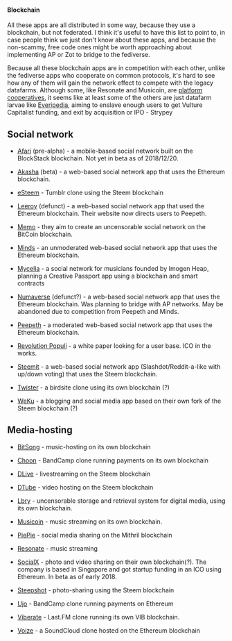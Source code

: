 #### Blockchain

All these apps are all distributed in some way, because they use a blockchain, but not federated. I think it's useful to have this list to point to, in case people think we just don't know about these apps, and because the non-scammy, free code ones might be worth approaching about implementing AP or Zot to bridge to the fediverse.

Because all these blockchain apps are in competition with each other, unlike the fediverse apps who cooperate on common protocols, it's hard to see how any of them will gain the network effect to compete with the legacy datafarms. Although some, like Resonate and Musicoin, are [platform cooperatives](https://www.opendemocracy.net/oliver-sylvester-bradley/ours-to-hack-and-own), it seems like at least some of the others are just datafarm larvae like [Everipedia](https://davidgerard.co.uk/blockchain/2018/10/13/everipedia-the-wikipedia-for-being-wrong-but-on-the-blockchain/), aiming to enslave enough users to get Vulture Capitalist funding, and exit by acquisition or IPO - Strypey

## Social network

* [Afari](https://www.afari.io/) (pre-alpha) - a mobile-based social network built on the BlockStack blockchain. Not yet in beta as of 2018/12/20.

* [Akasha](https://akasha.world/) (beta) - a web-based social network app that uses the Ethereum blockchain.

* [eSteem](https://esteem.app/) - Tumblr clone using the Steem blockchain

* [Leeroy](https://leeroy.io/) (defunct) - a web-based social network app that used the Ethereum blockchain. Their website now directs users to Peepeth.

* [Memo](https://memo.cash/) - they aim to create an uncensorable social network on the BitCoin blockchain.

* [Minds](http://minds.com/) - an unmoderated web-based social network app that uses the Ethereum blockchain.

* [Mycelia](http://myceliaformusic.org/) - a social network for musicians founded by Imogen Heap, planning a Creative Passport app using a blockchain and smart contracts

* [Numaverse](https://numaverse.com/) (defunct?) - a web-based social network app that uses the Ethereum blockchain. Was planning to bridge with AP networks. May be abandoned due to competition from Peepeth and Minds.

* [Peepeth](https://peepeth.com/) - a moderated web-based social network app that uses the Ethereum blockchain.

* [Revolution Populi](https://revolutionpopuli.com/) - a white paper looking for a user base. ICO in the works.

* [Steemit](https://steemit.com) - a web-based social network app (Slashdot/Reddit-a-like with up/down voting) that uses the Steem blockchain.

* [Twister](http://twister.net.co/) - a birdsite clone using its own blockchain (?)

* [WeKu](https://weku.io/) - a blogging and social media app based on their own fork of the Steem blockchain (?)

## Media-hosting

* [BitSong](https://bitsong.io/) - music-hosting on its own blockchain

* [Choon](https://choon.co/) - BandCamp clone running payments on its own blockchain

* [DLive](https://dlive.tv/) - livestreaming on the Steem blockchain

* [DTube](https://d.tube/) - video hosting on the Steem blockchain

* [Lbry](https://lbry.io/) - uncensorable storage and retrieval system for digital media, using its own blockchain.

* [Musicoin](https://musicoin.org/) - music streaming on its own blockchain.

* [PiePie](https://piepieapp.com/) - social media sharing on the Mithril blockchain

* [Resonate](http://resonate.is/) - music streaming

* [SocialX](https://socialx.network/) - photo and video sharing on their own blockchain(?). The company is based in Singapore and got startup funding in an ICO using Ethereum. In beta as of early 2018.

* [Steepshot](https://steepshot.io/) - photo-sharing using the Steem blockchain

* [Ujo](https://ujomusic.com/) - BandCamp clone running payments on Ethereum

* [Viberate](https://www.viberate.io/) - Last.FM clone running its own VIB blockchain.

* [Voize](https://www.voise.com/) - a SoundCloud clone hosted on the Ethereum blockchain
